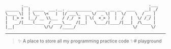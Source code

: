 ```
       .__                                                     .___
______ |  | _____  ___.__. ___________  ____  __ __  ____    __| _/
\____ \|  | \__  \<   |  |/ ___\_  __ \/  _ \|  |  \/    \  / __ | 
|  |_> >  |__/ __ \\___  / /_/  >  | \(  <_> )  |  /   |  \/ /_/ | 
|   __/|____(____  / ____\___  /|__|   \____/|____/|___|  /\____ | 
|__|             \/\/   /_____/                         \/      \/ 
```
---

> :sparkles: A place to store all my programming practice code :sparkles:# playground
